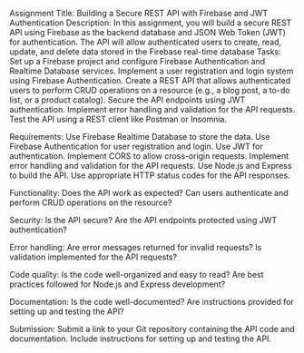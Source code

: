 Assignment Title:
            Building a Secure REST API with Firebase and JWT Authentication
Description:
            In this assignment, you will build a secure REST API using Firebase as the backend database and JSON Web Token (JWT) for authentication. The API will allow authenticated users to create, read, update, and delete data stored in the Firebase real-time database
Tasks:
          Set up a Firebase project and configure Firebase Authentication and Realtime Database services.
            Implement a user registration and login system using Firebase Authentication.
          Create a REST API that allows authenticated users to perform CRUD operations on a resource (e.g., a blog post, a to-do list, or a product catalog).
            Secure the API endpoints using JWT authentication.
          Implement error handling and validation for the API requests.
            Test the API using a REST client like Postman or Insomnia.

Requirements:
         Use Firebase Realtime Database to store the data.
            Use Firebase Authentication for user registration and login.
         Use JWT for authentication.
            Implement CORS to allow cross-origin requests.
         Implement error handling and validation for the API requests.
            Use Node.js and Express to build the API.
         Use appropriate HTTP status codes for the API responses.

Functionality:  Does the API work as expected? Can users authenticate and perform CRUD operations on the resource?

Security: Is the API secure? Are the API endpoints protected using JWT authentication?

Error handling: Are error messages returned for invalid requests? Is validation implemented for the API requests?

Code quality: Is the code well-organized and easy to read? Are best practices followed for Node.js and Express development?

Documentation: Is the code well-documented? Are instructions provided for setting up and testing the API?

Submission:
        Submit a link to your Git repository containing the API code and documentation. Include instructions for setting up and testing the API.